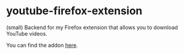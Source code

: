 # youtube-firefox-extension
(small) Backend for my Firefox extension that allows you to download YouTube videos.

You can find the addon [here](https://addons.mozilla.org/en-US/firefox/addon/yt-video-downloader/).
